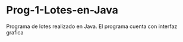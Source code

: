 # Prog-1-Lotes-en-Java
Programa de lotes realizado en Java. El programa cuenta con interfaz grafica
